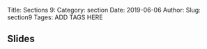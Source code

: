Title: Sections 9:
Category: section
Date: 2019-06-06
Author: 
Slug: section9
Tages: ADD TAGS HERE


## Slides
<!-- - [PDF | Lecture 1: Description]({attach}presentation/Lecture1_Data.pdf) -->
